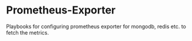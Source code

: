 # Prometheus-Exporter
Playbooks for configuring  prometheus exporter for mongodb, redis etc. to fetch the metrics.
